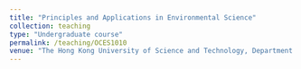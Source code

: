 ```yaml
---
title: "Principles and Applications in Environmental Science"
collection: teaching
type: "Undergraduate course"
permalink: /teaching/OCES1010
venue: "The Hong Kong University of Science and Technology, Department of Ocean Science"
---
```


